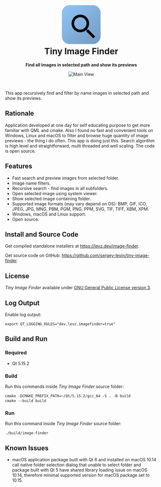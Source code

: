 <h1 align="center">
  <img src="package/app-info/icons/128x128/dev.levz.TinyImageFinder.png" alt="Tiny Image Finder Icon" width="128" height="128"/>
  <br>
  Tiny Image Finder
</h1>

<p align="center"><strong>Find all images in selected path and show its previews</strong></p>

<p align="center">
  <img src="https://levz.dev/image/image-finder-1.png" alt="Main View" width="400"/>
</p>
<p><br></p>

This app recursively find and filter by name images in selected path and show its previews.

## Rationale

Application developed at one day for self educating purpose to get more familiar with QML and cmake. Also I found no fast and convenient tools on Windows, Linux and macOS to filter and browse huge quantity of image previews - the thing I do often. This app is doing just this. Search algorithm is high level and straightforward, multi threaded and well scaling. The code is open source.

## Features

* Fast search and preview images from selected folder.
* Image name filters.
* Recursive search - find images in all subfolders.
* Open selected image using system viewer.
* Show selected image containing folder.
* Supported image formats (may vary depend on OS): BMP, GIF, ICO, JPEG, JPG, MNG, PBM, PGM, PNG, PPM, SVG, TIF, TIFF, XBM, XPM.
* Windows, macOS and Linux support.
* Open source.

## Install and Source Code

Get compiled standalone installers at https://levz.dev/image-finder.

Get source code on GitHub: https://github.com/sergey-levin/tiny-image-finder.

## License

*Tiny Image Finder* available under [GNU General Public License version 3](https://www.gnu.org/licenses/gpl-3.0.txt).

## Log Output

Enable log output:

    export QT_LOGGING_RULES="dev.levz.imagefinder=true"

## Build and Run

### Required

* Qt 5.15.2

### Build

Run this commands inside *Tiny Image Finder* source folder:

    cmake -DCMAKE_PREFIX_PATH=~/Qt/5.15.2/gcc_64 -S . -B build
    cmake --build build

### Run

Run this command inside *Tiny Image Finder* source folder:

    ./build/image-finder

## Known Issues

* macOS application package built with Qt 6 and installed on macOS 10.14 call native folder selection dialog that unable to select folder and package built with Qt 5 have shared library loading issue on macOS 10.14, therefore minimal supported version for macOS package set to 10.15.
